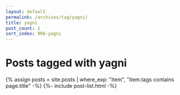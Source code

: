 ```yaml
---
layout: default
permalink: /archives/tag/yagni/
title: yagni
post_count: 1
sort_index: 998-yagni
---
```

<h1 class="page-heading">Posts tagged with yagni</h1>
{% assign posts = site.posts | where_exp: "item", "item.tags contains page.title" -%}
{%- include post-list.html -%}
